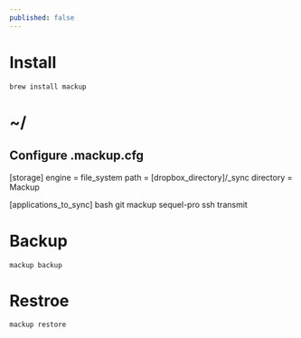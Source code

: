 ```yaml
---
published: false
---
```


# Install
`brew install mackup`

# ~/
## Configure .mackup.cfg

[storage]
engine = file_system
path = [dropbox_directory]/_sync
directory = Mackup

[applications_to_sync]
bash
git
mackup
sequel-pro
ssh
transmit

# Backup
`mackup backup`

# Restroe
`mackup restore`
